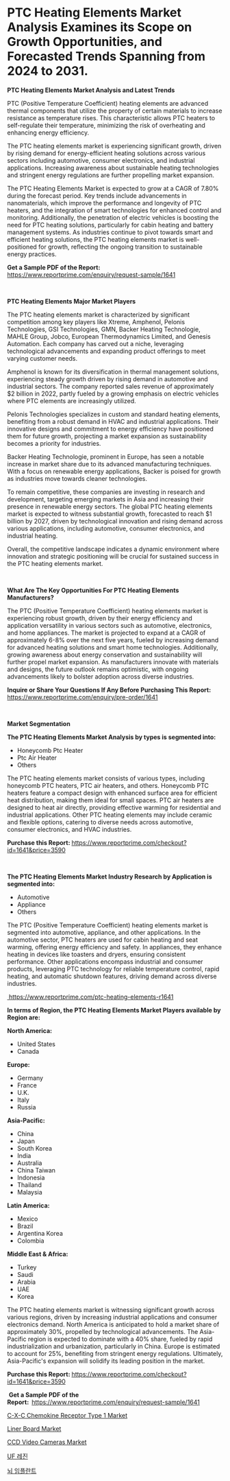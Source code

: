 <p><h1>PTC Heating Elements Market Analysis Examines its Scope on Growth Opportunities, and Forecasted Trends Spanning from 2024 to 2031.</h1></p><p><strong>PTC Heating Elements Market Analysis and Latest Trends</strong></p>
<p><p>PTC (Positive Temperature Coefficient) heating elements are advanced thermal components that utilize the property of certain materials to increase resistance as temperature rises. This characteristic allows PTC heaters to self-regulate their temperature, minimizing the risk of overheating and enhancing energy efficiency. </p><p>The PTC heating elements market is experiencing significant growth, driven by rising demand for energy-efficient heating solutions across various sectors including automotive, consumer electronics, and industrial applications. Increasing awareness about sustainable heating technologies and stringent energy regulations are further propelling market expansion. </p><p>The PTC Heating Elements Market is expected to grow at a CAGR of 7.80% during the forecast period. Key trends include advancements in nanomaterials, which improve the performance and longevity of PTC heaters, and the integration of smart technologies for enhanced control and monitoring. Additionally, the penetration of electric vehicles is boosting the need for PTC heating solutions, particularly for cabin heating and battery management systems. As industries continue to pivot towards smart and efficient heating solutions, the PTC heating elements market is well-positioned for growth, reflecting the ongoing transition to sustainable energy practices.</p></p>
<p><strong>Get a Sample PDF of the Report:&nbsp;</strong> <a href="https://www.reportprime.com/enquiry/request-sample/1641">https://www.reportprime.com/enquiry/request-sample/1641</a></p>
<p>&nbsp;</p>
<p><strong>PTC Heating Elements Major Market Players</strong></p>
<p><p>The PTC heating elements market is characterized by significant competition among key players like Xtreme, Amphenol, Pelonis Technologies, GSI Technologies, GMN, Backer Heating Technologie, MAHLE Group, Jobco, European Thermodynamics Limited, and Genesis Automation. Each company has carved out a niche, leveraging technological advancements and expanding product offerings to meet varying customer needs.</p><p>Amphenol is known for its diversification in thermal management solutions, experiencing steady growth driven by rising demand in automotive and industrial sectors. The company reported sales revenue of approximately $2 billion in 2022, partly fueled by a growing emphasis on electric vehicles where PTC elements are increasingly utilized.</p><p>Pelonis Technologies specializes in custom and standard heating elements, benefiting from a robust demand in HVAC and industrial applications. Their innovative designs and commitment to energy efficiency have positioned them for future growth, projecting a market expansion as sustainability becomes a priority for industries.</p><p>Backer Heating Technologie, prominent in Europe, has seen a notable increase in market share due to its advanced manufacturing techniques. With a focus on renewable energy applications, Backer is poised for growth as industries move towards cleaner technologies.</p><p>To remain competitive, these companies are investing in research and development, targeting emerging markets in Asia and increasing their presence in renewable energy sectors. The global PTC heating elements market is expected to witness substantial growth, forecasted to reach $1 billion by 2027, driven by technological innovation and rising demand across various applications, including automotive, consumer electronics, and industrial heating.</p><p>Overall, the competitive landscape indicates a dynamic environment where innovation and strategic positioning will be crucial for sustained success in the PTC heating elements market.</p></p>
<p>&nbsp;</p>
<p><strong>What Are The Key Opportunities For PTC Heating Elements Manufacturers?</strong></p>
<p><p>The PTC (Positive Temperature Coefficient) heating elements market is experiencing robust growth, driven by their energy efficiency and application versatility in various sectors such as automotive, electronics, and home appliances. The market is projected to expand at a CAGR of approximately 6-8% over the next five years, fueled by increasing demand for advanced heating solutions and smart home technologies. Additionally, growing awareness about energy conservation and sustainability will further propel market expansion. As manufacturers innovate with materials and designs, the future outlook remains optimistic, with ongoing advancements likely to bolster adoption across diverse industries.</p></p>
<p><strong>Inquire or Share Your Questions If Any Before Purchasing This Report:</strong> <a href="https://www.reportprime.com/enquiry/pre-order/1641">https://www.reportprime.com/enquiry/pre-order/1641</a></p>
<p>&nbsp;</p>
<p><strong>Market Segmentation</strong></p>
<p><strong>The PTC Heating Elements Market Analysis by types is segmented into:</strong></p>
<p><ul><li>Honeycomb Ptc Heater</li><li>Ptc Air Heater</li><li>Others</li></ul></p>
<p><p>The PTC heating elements market consists of various types, including honeycomb PTC heaters, PTC air heaters, and others. Honeycomb PTC heaters feature a compact design with enhanced surface area for efficient heat distribution, making them ideal for small spaces. PTC air heaters are designed to heat air directly, providing effective warming for residential and industrial applications. Other PTC heating elements may include ceramic and flexible options, catering to diverse needs across automotive, consumer electronics, and HVAC industries.</p></p>
<p><strong>Purchase this Report:&nbsp;</strong><a href="https://www.reportprime.com/checkout?id=1641&price=3590">https://www.reportprime.com/checkout?id=1641&price=3590</a></p>
<p>&nbsp;</p>
<p><strong>The PTC Heating Elements Market Industry Research by Application is segmented into:</strong></p>
<p><ul><li>Automotive</li><li>Appliance</li><li>Others</li></ul></p>
<p><p>The PTC (Positive Temperature Coefficient) heating elements market is segmented into automotive, appliance, and other applications. In the automotive sector, PTC heaters are used for cabin heating and seat warming, offering energy efficiency and safety. In appliances, they enhance heating in devices like toasters and dryers, ensuring consistent performance. Other applications encompass industrial and consumer products, leveraging PTC technology for reliable temperature control, rapid heating, and automatic shutdown features, driving demand across diverse industries.</p></p>
<p><a href="https://www.reportprime.com/ptc-heating-elements-r1641">&nbsp;https://www.reportprime.com/ptc-heating-elements-r1641</a></p>
<p><strong>In terms of Region, the PTC Heating Elements Market Players available by Region are:</strong></p>
<p>
    <p> <strong> North America: </strong>
        <ul>
            <li>United States</li>
            <li>Canada</li>
        </ul>
        </p> 
    <p> <strong> Europe: </strong>
        <ul>
            <li>Germany</li>
            <li>France</li>
            <li>U.K.</li>
            <li>Italy</li>
            <li>Russia</li>
        </ul>
        </p> 
    <p> <strong> Asia-Pacific: </strong>
        <ul>
            <li>China</li>
            <li>Japan</li>
            <li>South Korea</li>
            <li>India</li>
            <li>Australia</li>
            <li>China Taiwan</li>
            <li>Indonesia</li>
            <li>Thailand</li>
            <li>Malaysia</li>
        </ul>
        </p> 
    <p> <strong> Latin America: </strong>
        <ul>
            <li>Mexico</li>
            <li>Brazil</li>
            <li>Argentina Korea</li>
            <li>Colombia</li>
        </ul>
        </p> 
    <p> <strong> Middle East & Africa: </strong>
        <ul>
            <li>Turkey</li>
            <li>Saudi</li>
            <li>Arabia</li>
            <li>UAE</li>
            <li>Korea</li>
        </ul>
    </p>
    </p>
<p><p>The PTC heating elements market is witnessing significant growth across various regions, driven by increasing industrial applications and consumer electronics demand. North America is anticipated to hold a market share of approximately 30%, propelled by technological advancements. The Asia-Pacific region is expected to dominate with a 40% share, fueled by rapid industrialization and urbanization, particularly in China. Europe is estimated to account for 25%, benefiting from stringent energy regulations. Ultimately, Asia-Pacific's expansion will solidify its leading position in the market.</p></p>
<p><strong>Purchase this Report: </strong><a href="https://www.reportprime.com/checkout?id=1641&price=3590">https://www.reportprime.com/checkout?id=1641&price=3590</a></p>
<p>&nbsp;<strong>Get a Sample PDF of the Report:&nbsp;&nbsp;</strong><a href="https://www.reportprime.com/enquiry/request-sample/1641">https://www.reportprime.com/enquiry/request-sample/1641</a></p>
<p><strong></strong></p>
<p><p><a href="https://issuu.com/reportprime-2/docs/c-x-c-chemokine-receptor-type-1-mar_e179da4d60a248">C-X-C Chemokine Receptor Type 1 Market</a></p><p><a href="https://www.linkedin.com/pulse/what-innovations-market-trends-shaping-liner-board-germarial-6spjf?trackingId=3qpO3RC1R1O7X1eWQM7V3A%3D%3D">Liner Board Market</a></p><p><a href="https://github.com/ryanbell8967/Market-Research-Report-List-1/blob/main/ccd-video-cameras-market.md">CCD Video Cameras Market</a></p><p><a href="https://medium.com/@daniedoyle89/uf-%EC%88%98%EC%A7%80-%EC%8B%9C%EC%9E%A5-%ED%86%B5%EC%B0%B0%EB%A0%A5-%EC%8B%9C%EC%9E%A5-%EC%A0%9C%ED%92%88-%EB%B0%8F-%EC%A7%80%EC%97%AD-%EB%B6%84%EC%84%9D%EC%9D%80-2024%EB%85%84%EB%B6%80%ED%84%B0-2031%EB%85%84%EA%B9%8C%EC%A7%80%EC%9D%98-%EC%98%88%EC%B8%A1%EC%9E%85%EB%8B%88%EB%8B%A4-ad2841187258">UF 레진</a></p><p><a href="https://medium.com/@artyompoq5m4/%EC%84%B8%EA%B3%84-%EB%87%8C-%EC%9E%84%ED%94%8C%EB%9E%80%ED%8A%B8-%EC%8B%9C%EC%9E%A5-%EB%B6%80%EB%AC%B8-%EC%9C%A0%ED%98%95-%EC%A0%81%EC%9A%A9-%EC%8B%9C%EC%9E%A5-%ED%94%8C%EB%A0%88%EC%9D%B4%EC%96%B4-%EC%A0%84%EB%9E%B5-%EC%A7%80%EC%97%AD-%EC%84%B1%EC%9E%A5-%ED%86%B5%EC%B0%B0%EB%A0%A5-%EB%B0%8F-%EB%AF%B8%EB%9E%98-%EC%A0%84%EB%A7%9D-2024-2031-40f904ee2188">뇌 임플란트</a></p></p>